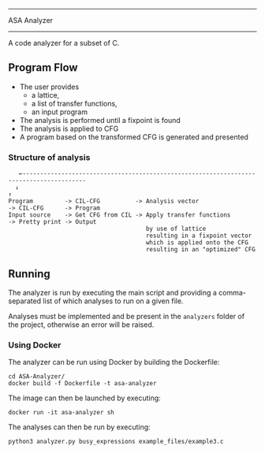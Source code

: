 ***
ASA Analyzer
*** 

A code analyzer for a subset of C. 

## Program Flow
- The user provides 
  - a lattice,
  - a list of transfer functions, 
  - an input program
- The analysis is performed until a fixpoint is found
- The analysis is applied to CFG
- A program based on the transformed CFG is generated and presented

### Structure of analysis
```
   ←----------------------------------------------------------------------------------------
  ↓                                                                                         ↑
Program         -> CIL-CFG          -> Analysis vector                 -> CIL-CFG      -> Program
Input source    -> Get CFG from CIL -> Apply transfer functions        -> Pretty print -> Output 
                                       by use of lattice
                                       resulting in a fixpoint vector
                                       which is applied onto the CFG
                                       resulting in an "optimized" CFG
```

## Running
The analyzer is run by executing the main script and providing a comma-separated list of which analyses to run on a given file. 

Analyses must be implemented and be present in the `analyzers` folder of the project, otherwise an error will be raised. 

### Using Docker
The analyzer can be run using Docker by building the Dockerfile: 
```
cd ASA-Analyzer/
docker build -f Dockerfile -t asa-analyzer
```

The image can then be launched by executing:
```
docker run -it asa-analyzer sh
```

The analyses can then be run by executing: 
```
python3 analyzer.py busy_expressions example_files/example3.c
```